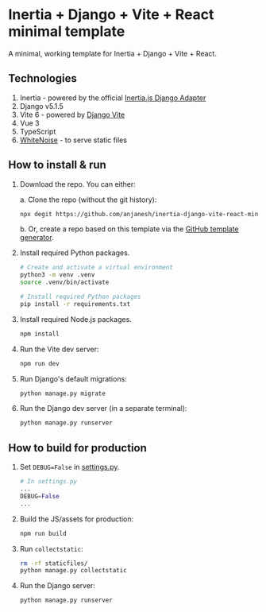 # Inertia + Django + Vite + React minimal template

A minimal, working template for Inertia + Django + Vite + React.

## Technologies

1. Inertia - powered by the official [Inertia.js Django Adapter](https://github.com/inertiajs/inertia-django)
2. Django v5.1.5
3. Vite 6 - powered by [Django Vite](https://github.com/MrBin99/django-vite)
4. Vue 3
5. TypeScript
6. [WhiteNoise](https://whitenoise.evans.io/en/stable/index.html) - to serve static files

## How to install & run

1. Download the repo. You can either:

   a. Clone the repo (without the git history):

   ```sh
   npx degit https://github.com/anjanesh/inertia-django-vite-react-minimal
   ```

   b. Or, create a repo based on this template via the [GitHub template generator](https://github.com/anjanesh/inertia-django-vite-react-minimal/generate).

2. Install required Python packages.

   ```sh
   # Create and activate a virtual environment
   python3 -m venv .venv
   source .venv/bin/activate

   # Install required Python packages
   pip install -r requirements.txt
   ```

3. Install required Node.js packages.

   ```sh
   npm install
   ```

4. Run the Vite dev server:

   ```sh
   npm run dev
   ```

5. Run Django's default migrations:

   ```sh
   python manage.py migrate
   ```

6. Run the Django dev server (in a separate terminal):

   ```sh
   python manage.py runserver
   ```

## How to build for production

1. Set `DEBUG=False` in [settings.py](./inertia_django_vite_vue_minimal/settings.py).

   ```py
   # In settings.py
   ...
   DEBUG=False
   ...
   ```

2. Build the JS/assets for production:

   ```sh
   npm run build
   ```

3. Run `collectstatic`:

   ```sh
   rm -rf staticfiles/
   python manage.py collectstatic
   ```

4. Run the Django server:

   ```sh
   python manage.py runserver
   ```
